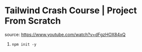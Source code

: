 # Tailwind Crash Course | Project From Scratch

source: https://www.youtube.com/watch?v=dFgzHOX84xQ

1. `npm init -y`